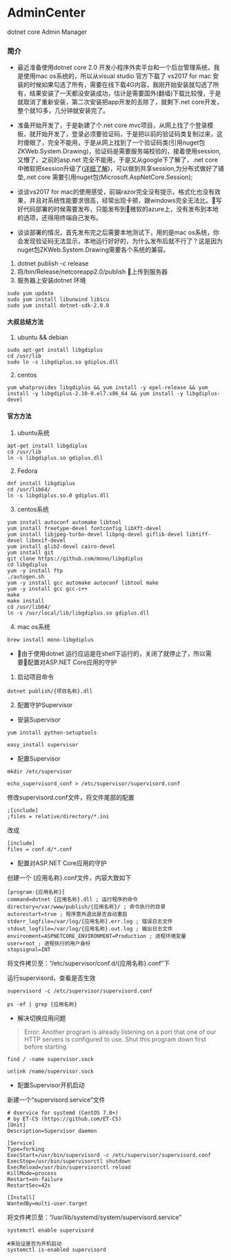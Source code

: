# AdminCenter

dotnet core Admin Manager

### 简介
- 最近准备使用dotnet core 2.0 开发小程序外卖平台和一个后台管理系统，我是使用mac os系统的，所以从visual studio 官方下载了 vs2017 for mac 安装的时候如果勾选了所有，需要在线下载4G内容，我刚开始安装就勾选了所有，结果安装了一天都没安装成功，估计是需要国外(翻墙)下载比较慢，于是就取消了重新安装，第二次安装把app开发的去除了，就剩下.net core开发，整个就1G多，几分钟就安装完了。

- 准备开始开发了，于是新建了个.net core mvc项目，从网上找了个登录模板，就开始开发了，登录必须要验证码，于是把以前的验证码类复制过来，这时傻眼了，完全不能用，于是从网上找到了一个验证码类(引用nuget包ZKWeb.System.Drawing)，验证码是需要服务端校验的，接着使用session,又懵了，之前的asp.net 完全不能用，于是又从google下了解了，.net core 中微软把session升级了([详细了解](http://blog.csdn.net/slowlifes/article/details/71077730))，可以做到共享session,为分布式做好了铺垫,.net core 需要引用nuget包(Microsoft.AspNetCore.Session);

- 谈谈vs2017 for mac的使用感受，前端razor完全没有提示，格式化也没有效果，并且对系统性能要求很高，经常出现卡顿，跟windows完全无法比。写好代码部署的时候需要发布，只能发布到微软的azure上，没有发布到本地的选项，还得用终端自己发布。

- 谈谈部署的情况，首先发布完之后需要本地测试下，用的是mac os系统，你会发现验证码无法显示，本地运行好好的，为什么发布后就不行了？这是因为nuget包ZKWeb.System.Drawing需要各个系统的兼容。

1. dotnet publish -c release
2. 将/bin/Release/netcoreapp2.0/publish 上传到服务器
3. 服务器上安装dotnet 环境

```
sudo yum update
sudo yum install libunwind libicu
sudo yum install dotnet-sdk-2.0.0
```

#### 大叔总结方法

1. ubuntu && debian

```
sudo apt-get install libgdiplus
cd /usr/lib
sudo ln -s libgdiplus.so gdiplus.dll
```

2. centos

```
yum whatprovides libgdiplus && yum install -y epel-release && yum install -y libgdiplus-2.10-9.el7.x86_64 && yum install -y libgdiplus-devel
```

#### 官方方法

1. ubuntu系统

```
apt-get install libgdiplus
cd /usr/lib
ln -s libgdiplus.so gdiplus.dll
```

2. Fedora

```
dnf install libgdiplus
cd /usr/lib64/
ln -s libgdiplus.so.0 gdiplus.dll
```

3. centos系统

```
yum install autoconf automake libtool
yum install freetype-devel fontconfig libXft-devel
yum install libjpeg-turbo-devel libpng-devel giflib-devel libtiff-devel libexif-devel
yum install glib2-devel cairo-devel
yum install git
git clone https://github.com/mono/libgdiplus
cd libgdiplus
yum -y install ftp
./autogen.sh
yum -y install gcc automake autoconf libtool make
yum -y install gcc gcc-c++
make
make install
cd /usr/lib64/
ln -s /usr/local/lib/libgdiplus.so gdiplus.dll
```

4. mac os系统

```
brew install mono-libgdiplus
```

- 由于使用dotnet 运行应运是在shell下运行的，关闭了就停止了，所以需要配置对ASP.NET Core应用的守护

1. 启动项目命令

```
dotnet publish/{项目名称}.dll
```

2. 配置守护Supervisor

- 安装Supervisor

```
yum install python-setuptools

easy_install supervisor
```

- 配置Supervisor

```
mkdir /etc/supervisor

echo_supervisord_conf > /etc/supervisor/supervisord.conf
```

修改supervisord.conf文件，将文件尾部的配置

```
;[include]
;files = relative/directory/*.ini
```

改成

```
[include]
files = conf.d/*.conf
```

- 配置对ASP.NET Core应用的守护

创建一个 {应用名称}.conf文件，内容大致如下

```
[program:{应用名称}]
command=dotnet {应用名称}.dll ; 运行程序的命令
directory=/var/www/publish/{应用名称}/ ; 命令执行的目录
autorestart=true ; 程序意外退出是否自动重启
stderr_logfile=/var/log/{应用名称}.err.log ; 错误日志文件
stdout_logfile=/var/log/{应用名称}.out.log ; 输出日志文件
environment=ASPNETCORE_ENVIRONMENT=Production ; 进程环境变量
user=root ; 进程执行的用户身份
stopsignal=INT
```

将文件拷贝至：“/etc/supervisor/conf.d/{应用名称}.conf”下

运行supervisord，查看是否生效

```
supervisord -c /etc/supervisor/supervisord.conf

ps -ef | grep {应用名称}
```

- 解决切换应用问题
> Error: Another program is already listening on a port that one of our HTTP servers is configured to use. Shut this program down first before starting

```
find / -name supervisor.sock

unlink /name/supervisor.sock
```

- 配置Supervisor开机启动

新建一个“supervisord.service”文件

```
# dservice for systemd (CentOS 7.0+)
# by ET-CS (https://github.com/ET-CS)
[Unit]
Description=Supervisor daemon

[Service]
Type=forking
ExecStart=/usr/bin/supervisord -c /etc/supervisor/supervisord.conf
ExecStop=/usr/bin/supervisorctl shutdown
ExecReload=/usr/bin/supervisorctl reload
KillMode=process
Restart=on-failure
RestartSec=42s

[Install]
WantedBy=multi-user.target
```

将文件拷贝至：“/usr/lib/systemd/system/supervisord.service”

```
systemctl enable supervisord

#来验证是否为开机启动
systemctl is-enabled supervisord
```